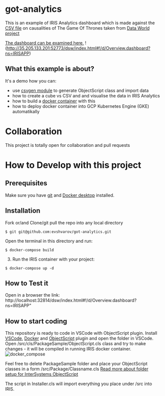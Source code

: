 # got-analytics
This is an example of IRIS Analytics dashboard which is made against the [CSV file](https://github.com/evshvarov/got-analytics/blob/master/data/game_of_thrones_deaths_collecti.csv) on causalities of The Game Of Thrones taken from [Data World project](https://data.world/datasaurusrex/game-of-thones-deaths)

[The dashboard can be examined here.](http://35.205.133.201:52773/dsw/index.html#!/d/Overview.dashboard?ns=IRISAPP)
!(http://35.205.133.201:52773/dsw/index.html#!/d/Overview.dashboard?ns=IRISAPP)

## What this example is about?
It's a demo how you can:
- use [csvgen module](https://openexchange.intersystems.com/package/csvgen) to generate ObjectScript class and import data
- how to create a cube vs CSV and and visualise the data in IRIS Analytics
- how to build a [docker container](https://github.com/evshvarov/got-analytics/blob/master/Dockerfile) with this
- how to deploy docker container into GCP Kubernetes Engine (GKE) automatikally

# Collaboration
This project is totally open for collaboration and pull requests

# How to Develop with this project

## Prerequisites
Make sure you have [git](https://git-scm.com/book/en/v2/Getting-Started-Installing-Git) and [Docker desktop](https://www.docker.com/products/docker-desktop) installed.

## Installation 

Fork or/and Clone/git pull the repo into any local directory

```
$ git git@github.com:evshvarov/got-analytics.git
```

Open the terminal in this directory and run:

```
$ docker-compose build
```

3. Run the IRIS container with your project:

```
$ docker-compose up -d
```

## How to Test it

Open in a browser the link: http://localhost:32814/dsw/index.html#!/d/Overview.dashboard?ns=IRISAPP"


## How to start coding
This repository is ready to code in VSCode with ObjectScript plugin.
Install [VSCode](https://code.visualstudio.com/), [Docker](https://marketplace.visualstudio.com/items?itemName=ms-azuretools.vscode-docker) and [ObjectScript](https://marketplace.visualstudio.com/items?itemName=daimor.vscode-objectscript) plugin and open the folder in VSCode.
Open /src/cls/PackageSample/ObjectScript.cls class and try to make changes - it will be compiled in running IRIS docker container.
![docker_compose](https://user-images.githubusercontent.com/2781759/76656929-0f2e5700-6547-11ea-9cc9-486a5641c51d.gif)

Feel free to delete PackageSample folder and place your ObjectScript classes in a form
/src/Package/Classname.cls
[Read more about folder setup for InterSystems ObjectScript](https://community.intersystems.com/post/simplified-objectscript-source-folder-structure-package-manager)

The script in Installer.cls will import everything you place under /src into IRIS.

